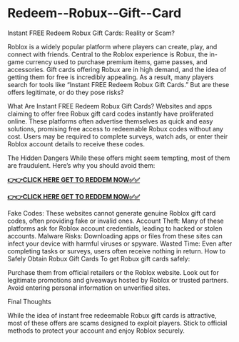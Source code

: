# Redeem--Robux--Gift--Card

Instant FREE Redeem Robux Gift Cards: Reality or Scam?

Roblox is a widely popular platform where players can create, play, and connect with friends. Central to the Roblox experience is Robux, the in-game currency used to purchase premium items, game passes, and accessories. Gift cards offering Robux are in high demand, and the idea of getting them for free is incredibly appealing. As a result, many players search for tools like “Instant FREE Redeem Robux Gift Cards.” But are these offers legitimate, or do they pose risks?

What Are Instant FREE Redeem Robux Gift Cards?
Websites and apps claiming to offer free Robux gift card codes instantly have proliferated online. These platforms often advertise themselves as quick and easy solutions, promising free access to redeemable Robux codes without any cost. Users may be required to complete surveys, watch ads, or enter their Roblox account details to receive these codes.

The Hidden Dangers
While these offers might seem tempting, most of them are fraudulent. Here’s why you should avoid them:

[**👉👉CLICK HERE GET TO REDDEM NOW✅✅**](https://free-gift-card.raj-solution.com/958f890)


[**👉👉CLICK HERE GET TO REDDEM NOW✅✅**](https://free-gift-card.raj-solution.com/958f890)

Fake Codes: These websites cannot generate genuine Roblox gift card codes, often providing fake or invalid ones.
Account Theft: Many of these platforms ask for Roblox account credentials, leading to hacked or stolen accounts.
Malware Risks: Downloading apps or files from these sites can infect your device with harmful viruses or spyware.
Wasted Time: Even after completing tasks or surveys, users often receive nothing in return.
How to Safely Obtain Robux Gift Cards
To get Robux gift cards safely:

Purchase them from official retailers or the Roblox website.
Look out for legitimate promotions and giveaways hosted by Roblox or trusted partners.
Avoid entering personal information on unverified sites.

Final Thoughts

While the idea of instant free redeemable Robux gift cards is attractive, most of these offers are scams designed to exploit players. Stick to official methods to protect your account and enjoy Roblox securely.
